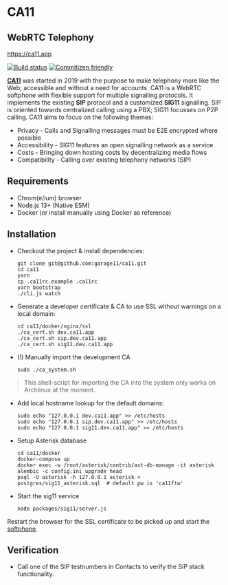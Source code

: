 # CA11

## WebRTC Telephony

<https://ca11.app>

[![Build status](https://github.com/garage11/ca11/workflows/test/badge.svg)](https://github.com/garage11/ca11/actions?query=workflow%3Atest)
[![Commitizen friendly](https://img.shields.io/badge/commitizen-friendly-brightgreen.svg)](http://commitizen.github.io/cz-cli/)

**[CA11](https://github.com/garage11/ca11)** was started in 2019 with the
purpose to make telephony more like the Web; accessible and without a
need for accounts. CA11 is a WebRTC softphone with flexible support for
multiple signalling protocols. It implements the existing **SIP** protocol
and a customized **SIG11** signalling. SIP is oriented towards centralized
calling using a PBX; SIG11 focusses on P2P calling. CA11 aims to focus on
the following themes:

- Privacy - Calls and Signalling messages must be E2E encrypted where possible
- Accessibility - SIG11 features an open signalling network as a service
- Costs - Bringing down hosting costs by decentralizing media flows
- Compatibility - Calling over existing telephony networks (SIP)

## Requirements

- Chrom(e/ium) browser
- Node.js 13+ (Native ESM)
- Docker (or install manually using Docker as reference)

## Installation

- Checkout the project & install dependencies:

      git clone git@github.com:garage11/ca11.git
      cd ca11
      yarn
      cp .ca11rc.example .ca11rc
      yarn bootstrap
      ./cli.js watch

- Generate a developer certificate & CA to use SSL without warnings on a local domain:

      cd ca11/docker/nginx/ssl
      ./ca_cert.sh dev.ca11.app
      ./ca_cert.sh sip.dev.ca11.app
      ./ca_cert.sh sig11.dev.ca11.app

- (!) Manually import the development CA

      sudo ./ca_system.sh

> This shell-script for importing the CA into the system only works on Archlinux at the moment.

- Add local hostname lookup for the default domains:

      sudo echo "127.0.0.1 dev.ca11.app" >> /etc/hosts
      sudo echo "127.0.0.1 sip.dev.ca11.app" >> /etc/hosts
      sudo echo "127.0.0.1 sig11.dev.ca11.app" >> /etc/hosts

- Setup Asterisk database

      cd ca11/docker
      docker-compose up
      docker exec -w /root/asterisk/contrib/ast-db-manage -it asterisk alembic -c config.ini upgrade head
      psql -U asterisk -h 127.0.0.1 asterisk < postgres/sig11_asterisk.sql  # default pw is 'ca11ftw'

- Start the sig11 service

      node packages/sig11/server.js

Restart the browser for the SSL certificate to be picked up and start the [softphone](https://dev.ca11.app).

## Verification

- Call one of the SIP testnumbers in Contacts to verify the SIP stack functionality.
